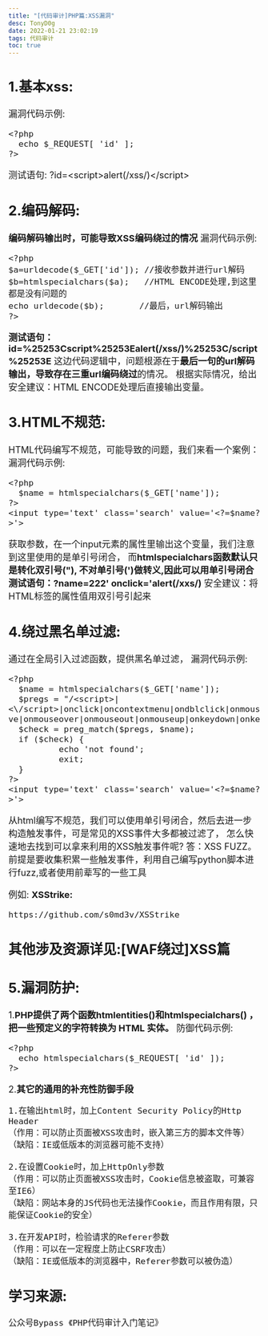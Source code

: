 ```yaml
---
title: "[代码审计]PHP篇:XSS漏洞"
desc: TonyD0g
date: 2022-01-21 23:02:19
tags: 代码审计
toc: true
---
```

<font size=4 >

<!-- more -->

## 1.基本xss:
漏洞代码示例:
```
<?php
  echo $_REQUEST[ 'id' ];
?>
```
测试语句: ?id=\<script>alert(/xss/)\</script>

## 2.编码解码:
**编码解码输出时，可能导致XSS编码绕过的情况**
漏洞代码示例:
```
<?php
$a=urldecode($_GET['id']); //接收参数并进行url解码
$b=htmlspecialchars($a);   //HTML ENCODE处理,到这里都是没有问题的
echo urldecode($b);       //最后，url解码输出
?>
```
**测试语句： id=%25253Cscript%25253Ealert(/xss/)%25253C/script%25253E**
这边代码逻辑中，问题根源在于**最后一句的url解码输出，导致存在三重url编码绕过**的情况。
根据实际情况，给出安全建议：HTML ENCODE处理后直接输出变量。

## 3.HTML不规范:
HTML代码编写不规范，可能导致的问题，我们来看一个案例：
漏洞代码示例:
```
<?php
  $name = htmlspecialchars($_GET['name']);
?>
<input type='text' class='search' value='<?=$name?>'>
```
获取参数，在一个input元素的属性里输出这个变量，我们注意到这里使用的是单引号闭合，
而**htmlspecialchars函数默认只是转化双引号("), 不对单引号(')做转义,因此可以用单引号闭合**
**测试语句：?name=222' onclick='alert(/xxs/)**
安全建议：将HTML标签的属性值用双引号引起来

## 4.绕过黑名单过滤:
通过在全局引入过滤函数，提供黑名单过滤，
漏洞代码示例:
```
<?php
  $name = htmlspecialchars($_GET['name']);
  $pregs = "/<script>|
<\/script>|onclick|oncontextmenu|ondblclick|onmousedown|onmouseenter|onmouseleave|onmousemo
ve|onmouseover|onmouseout|onmouseup|onkeydown|onkeypress|onkeyup/i";
  $check = preg_match($pregs, $name);
  if ($check) {
          echo 'not found';
          exit;
  }
?>
<input type='text' class='search' value='<?=$name?>'>
```
从html编写不规范，我们可以使用单引号闭合，然后去进一步构造触发事件，可是常见的XSS事件大多都被过滤了，
怎么快速地去找到可以拿来利用的XSS触发事件呢? 答：XSS FUZZ。
前提是要收集积累一些触发事件，利用自己编写python脚本进行fuzz,或者使用前辈写的一些工具

例如:
**XSStrike:**
```
https://github.com/s0md3v/XSStrike
```
## 其他涉及资源详见:[WAF绕过]XSS篇

## 5.漏洞防护:
1.**PHP提供了两个函数htmlentities()和htmlspecialchars() ，把一些预定义的字符转换为 HTML 实体。**
防御代码示例:
```
<?php    
  echo htmlspecialchars($_REQUEST[ 'id' ]);
?>
```
2.**其它的通用的补充性防御手段**
```
1.在输出html时，加上Content Security Policy的Http Header
（作用：可以防止页面被XSS攻击时，嵌入第三方的脚本文件等）
（缺陷：IE或低版本的浏览器可能不支持）

2.在设置Cookie时，加上HttpOnly参数
（作用：可以防止页面被XSS攻击时，Cookie信息被盗取，可兼容至IE6）
（缺陷：网站本身的JS代码也无法操作Cookie，而且作用有限，只能保证Cookie的安全）

3.在开发API时，检验请求的Referer参数
（作用：可以在一定程度上防止CSRF攻击）
（缺陷：IE或低版本的浏览器中，Referer参数可以被伪造）
```

## 学习来源:
```
公众号Bypass 《PHP代码审计入门笔记》
```
</font>
